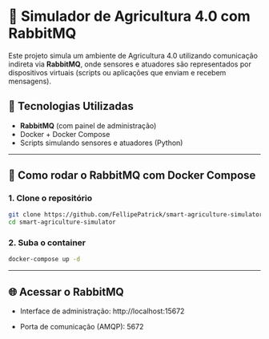 # 🌾 Simulador de Agricultura 4.0 com RabbitMQ

Este projeto simula um ambiente de Agricultura 4.0 utilizando comunicação indireta via **RabbitMQ**, onde sensores e atuadores são representados por dispositivos virtuais (scripts ou aplicações que enviam e recebem mensagens).

## 🐇 Tecnologias Utilizadas

- **RabbitMQ** (com painel de administração)
- Docker + Docker Compose
- Scripts simulando sensores e atuadores (Python)

---
## 🚀 Como rodar o RabbitMQ com Docker Compose

### 1. Clone o repositório

```bash
git clone https://github.com/FellipePatrick/smart-agriculture-simulator
cd smart-agriculture-simulator
```

### 2. Suba o container
```bash
docker-compose up -d
```
---

## 🌐 Acessar o RabbitMQ

- Interface de administração: http://localhost:15672

- Porta de comunicação (AMQP): 5672